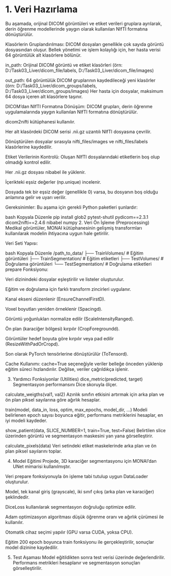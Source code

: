  # 1. Veri Hazırlama
Bu aşamada, orijinal DICOM görüntüleri ve etiket verileri gruplara ayrılarak, derin öğrenme modellerinde yaygın olarak kullanılan NIfTI formatına dönüştürülür.

Klasörlerin Gruplandırılması:
DICOM dosyaları genellikle çok sayıda görüntü dosyasından oluşur. Bellek yönetimi ve işlem kolaylığı için, her hasta verisi 64 görüntülük alt klasörlere bölünür.

in_path: Orijinal DICOM görüntü ve etiket klasörleri (örn: D:/Task03_Liver/dicom_file/labels, D:/Task03_Liver/dicom_file/images)

out_path: 64 görüntülük DICOM gruplarının kaydedileceği yeni klasörler (örn: D:/Task03_Liver/dicom_groups/labels, D:/Task03_Liver/dicom_groups/images)
Her hasta için dosyalar, maksimum 64 dosya içeren alt klasörlere taşınır.

DICOM’dan NIfTI Formatına Dönüşüm:
DICOM grupları, derin öğrenme uygulamalarında yaygın kullanılan NIfTI formatına dönüştürülür.

dicom2nifti kütüphanesi kullanılır.

Her alt klasördeki DICOM serisi .nii.gz uzantılı NIfTI dosyasına çevrilir.

Dönüştürülen dosyalar sırasıyla nifti_files/images ve nifti_files/labels klasörlerine kaydedilir.

Etiket Verilerinin Kontrolü:
Oluşan NIfTI dosyalarındaki etiketlerin boş olup olmadığı kontrol edilir.

Her .nii.gz dosyası nibabel ile yüklenir.

İçerikteki eşsiz değerler (np.unique) incelenir.

Dosyada tek bir eşsiz değer (genellikle 0) varsa, bu dosyanın boş olduğu anlamına gelir ve uyarı verilir.

Gereksinimler:
Bu aşama için gerekli Python paketleri şunlardır:

bash
Kopyala
Düzenle
pip install glob2 pytest-shutil pydicom==2.3.1 dicom2nifti==2.4.6 nibabel numpy
2. Veri Ön İşleme (Preprocessing)
Medikal görüntüler, MONAI kütüphanesinin gelişmiş transformları kullanılarak modelin ihtiyacına uygun hale getirilir.

Veri Seti Yapısı:

bash
Kopyala
Düzenle
/path_to_data/
├── TrainVolumes/       # Eğitim görüntüleri
├── TrainSegmentation/  # Eğitim etiketleri
├── TestVolumes/        # Doğrulama görüntüleri
└── TestSegmentation/   # Doğrulama etiketleri
prepare Fonksiyonu:

Veri dizinindeki dosyalar eşleştirilir ve listeler oluşturulur.

Eğitim ve doğrulama için farklı transform zincirleri uygulanır.

Kanal ekseni düzenlenir (EnsureChannelFirstD).

Voxel boyutları yeniden örneklenir (Spacingd).

Görüntü yoğunlukları normalize edilir (ScaleIntensityRanged).

Ön plan (karaciğer bölgesi) kırpılır (CropForegroundd).

Görüntüler hedef boyuta göre kırpılır veya pad edilir (ResizeWithPadOrCropd).

Son olarak PyTorch tensörlerine dönüştürülür (ToTensord).

Cache Kullanımı:
cache=True seçeneğiyle veriler belleğe önceden yüklenip eğitim süreci hızlandırılır. Değilse, veriler çağrıldıkça işlenir.

3. Yardımcı Fonksiyonlar (Utilities)
dice_metric(predicted, target)
Segmentasyon performansını Dice skoruyla ölçer.

calculate_weigths(val1, val2)
Azınlık sınıfın etkisini artırmak için arka plan ve ön plan piksel sayılarına göre ağırlık hesaplar.

train(model, data_in, loss, optim, max_epochs, model_dir, ...)
Modeli belirlenen epoch sayısı boyunca eğitir, performans metriklerini hesaplar, en iyi modeli kaydeder.

show_patient(data, SLICE_NUMBER=1, train=True, test=False)
Belirtilen slice üzerinden görüntü ve segmentasyon maskesini yan yana görselleştirir.

calculate_pixels(data)
Veri setindeki etiket maskelerinde arka plan ve ön plan piksel sayılarını toplar.

4. Model Eğitimi
Projede, 3D karaciğer segmentasyonu için MONAI’dan UNet mimarisi kullanılmıştır.

Veri prepare fonksiyonuyla ön işleme tabi tutulup uygun DataLoader oluşturulur.

Model, tek kanal giriş (grayscale), iki sınıf çıkış (arka plan ve karaciğer) şeklindedir.

DiceLoss kullanılarak segmentasyon doğruluğu optimize edilir.

Adam optimizasyon algoritması düşük öğrenme oranı ve ağırlık çürümesi ile kullanılır.

Otomatik cihaz seçimi yapılır (GPU varsa CUDA, yoksa CPU).

Eğitim 200 epoch boyunca train fonksiyonu ile gerçekleştirilir, sonuçlar model dizinine kaydedilir.

5. Test Aşaması
Model eğitildikten sonra test verisi üzerinde değerlendirilir. Performans metrikleri hesaplanır ve segmentasyon sonuçları görselleştirilir.
